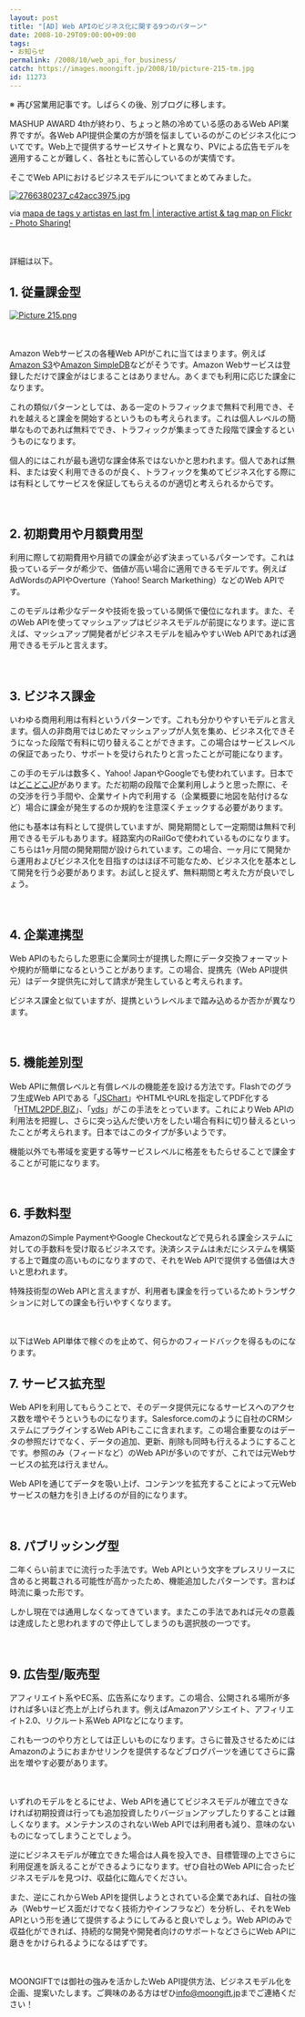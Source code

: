 ```yaml
---
layout: post
title: "[AD] Web APIのビジネス化に関する9つのパターン"
date: 2008-10-29T09:00:00+09:00
tags: 
- お知らせ
permalink: /2008/10/web_api_for_business/
catch: https://images.moongift.jp/2008/10/picture-215-tm.jpg
id: 11273
---
```

※ 再び営業用記事です。しばらくの後、別ブログに移します。

  

MASHUP AWARD 4thが終わり、ちょっと熱の冷めている感のあるWeb API業界ですが。各Web API提供企業の方が頭を悩ましているのがこのビジネス化についてです。Web上で提供するサービスサイトと異なり、PVによる広告モデルを適用することが難しく、各社ともに苦心しているのが実情です。

  

そこでWeb APIにおけるビジネスモデルについてまとめてみました。

  

[![2766380237_c42acc3975.jpg](https://images.moongift.jp/2008/10/2766380237-c42acc3975-tm.jpg)](https://images.moongift.jp/2008/10/2766380237-c42acc3975.jpg)  
  
via [mapa de tags y artistas en last fm | interactive artist & tag map on Flickr - Photo Sharing!](http://www.flickr.com/photos/90646759@N00/2766380237)

  

　

  

詳細は以下。

  
  
<!--more-->  

## 1. 従量課金型
  

[![Picture 215.png](https://images.moongift.jp/2008/10/picture-215-tm.jpg)](https://images.moongift.jp/2008/10/picture-215.png)

  

　

  

Amazon Webサービスの各種Web APIがこれに当てはまります。例えば[Amazon S3](http://aws.amazon.com/s3/)や[Amazon SimpleDB](http://aws.amazon.com/simpledb/)などがそうです。Amazon Webサービスは登録しただけで課金がはじまることはありません。あくまでも利用に応じた課金になります。

  

これの類似パターンとしては、ある一定のトラフィックまで無料で利用でき、それを越えると課金を開始するというものも考えられます。これは個人レベルの簡単なものであれば無料ででき、トラフィックが集まってきた段階で課金するというものになります。

  

個人的にはこれが最も適切な課金体系ではないかと思われます。個人であれば無料、または安く利用できるのが良く、トラフィックを集めてビジネス化する際には有料としてサービスを保証してもらえるのが適切と考えられるからです。

  

　

  

## 2. 初期費用や月額費用型
  

利用に際して初期費用や月額での課金が必ず決まっているパターンです。これは扱っているデータが希少で、価値が高い場合に適用できるモデルです。例えばAdWordsのAPIやOverture（Yahoo! Search Markething）などのWeb APIです。

  

このモデルは希少なデータや技術を扱っている関係で優位になれます。また、そのWeb APIを使ってマッシュアップはビジネスモデルが前提になります。逆に言えば、マッシュアップ開発者がビジネスモデルを組みやすいWeb APIであれば適用できるモデルと言えます。

  

　　

  

## 3. ビジネス課金
  

いわゆる商用利用は有料というパターンです。これも分かりやすいモデルと言えます。個人の非商用ではじめたマッシュアップが人気を集め、ビジネス化できそうになった段階で有料に切り替えることができます。この場合はサービスレベルの保証であったり、サポートを受けられたりと言ったことが可能になります。

  

この手のモデルは数多く、Yahoo! JapanやGoogleでも使われています。日本では[どこどこJP](http://www.arearesearch.co.jp/web/docodoco/)があります。ただ初期の段階で企業利用しようと思った際に、その交渉を行う手間や、企業サイト内で利用する（企業概要に地図を貼付けるなど）場合に課金が発生するのか規約を注意深くチェックする必要があります。

  

他にも基本は有料として提供していますが、開発期間として一定期間は無料で利用できるモデルもあります。経路案内のRailGoで使われているものになります。こちらは1ヶ月間の開発期間が設けられています。この場合、一ヶ月にて開発から運用およびビジネス化を目指すのはほぼ不可能なため、ビジネス化を基本として開発を行う必要があります。お試しと捉えず、無料期間と考えた方が良いでしょう。

  

　

  

## 4. 企業連携型
  

Web APIのもたらした恩恵に企業同士が提携した際にデータ交換フォーマットや規約が簡単になるということがあります。この場合、提携先（Web API提供元）はデータ提供先に対して請求が発生していると考えられます。

  

ビジネス課金と似ていますが、提携というレベルまで踏み込めるか否かが異なります。

  

　

  

## 5. 機能差別型
  

Web APIに無償レベルと有償レベルの機能差を設ける方法です。Flashでのグラフ生成Web APIである「[JSChart](http://www.jschart.jp/)」やHTMLやURLを指定してPDF化する「[HTML2PDF.BIZ](http://www.html2pdf.biz/)」、「[vds](http://www.vdsapi.ne.jp/)」がこの手法をとっています。これによりWeb APIの利用法を把握し、さらに突っ込んだ使い方をしたい場合有料に切り替えるといったことが考えられます。日本ではこのタイプが多いようです。

  

機能以外でも帯域を変更する等サービスレベルに格差をもたらせることで課金することが可能になります。

  

　

  

## 6. 手数料型
  

AmazonのSimple PaymentやGoogle Checkoutなどで見られる課金システムに対しての手数料を受け取るビジネスです。決済システムは未だにシステムを構築する上で難度の高いものになりますので、それをWeb APIで提供する価値は大きいと思われます。

  

特殊技術型のWeb APIと言えますが、利用者も課金を行っているためトランザクションに対しての課金も行いやすくなります。

  

　

  

以下はWeb API単体で稼ぐのを止めて、何らかのフィードバックを得るものになります。

  

## 7. サービス拡充型
  

Web APIを利用してもらうことで、そのデータ提供元になるサービスへのアクセス数を増やそうというものになります。Salesforce.comのように自社のCRMシステムにプラグインするWeb APIもここに含まれます。この場合重要なのはデータの参照だけでなく、データの追加、更新、削除も同時も行えるようにすることです。参照のみ（フィードなど）のWeb APIが多いのですが、これでは元Webサービスの拡充は行えません。

  

Web APIを通じてデータを吸い上げ、コンテンツを拡充することによって元Webサービスの魅力を引き上げるのが目的になります。

  

　

  

## 8. パブリッシング型
  

二年くらい前までに流行った手法です。Web APIという文字をプレスリリースに含めると掲載される可能性が高かったため、機能追加したパターンです。言わば時流に乗った形です。

  

しかし現在では通用しなくなってきています。またこの手法であれば元々の意義は達成したと思われますので停止してしまうのも選択肢の一つです。

  

　

  

## 9. 広告型/販売型
  

アフィリエイト系やEC系、広告系になります。この場合、公開される場所が多ければ多いほど売上が上げられます。例えばAmazonアソシエイト、アフィリエイト2.0、リクルート系Web APIなどになります。

  

これも一つのやり方としては正しいものになります。さらに普及させるためにはAmazonのようにおまかせリンクを提供するなどブログパーツを通じてさらに露出を増やす必要があります。

  

　

  

いずれのモデルをとるにせよ、Web APIを通じてビジネスモデルが確立できなければ初期投資は行っても追加投資したりバージョンアップしたりすることは難しくなります。メンテナンスのされないWeb APIでは利用者も減り、意味のないものになってしまうことでしょう。

  

逆にビジネスモデルが確立できた場合は人員を投入でき、目標管理の上でさらに利用促進を訴えることができるようになります。ぜひ自社のWeb APIに合ったビジネスモデルを見つけ、収益化に臨んでください。

  

また、逆にこれからWeb APIを提供しようとされている企業であれば、自社の強み（Webサービス面だけでなく技術力やインフラなど）を分析し、それをWeb APIという形を通じて提供するようにしてみると良いでしょう。Web APIのみで収益化ができれば、持続的な開発や開発者向けのサポートなどさらにWeb APIに磨きをかけられるようになるはずです。

  

　

  

MOONGIFTでは御社の強みを活かしたWeb API提供方法、ビジネスモデル化を企画、提案いたします。ご興味のある方はぜひ[info@moongift.jp](mailto:info@moongift.jp)までご連絡ください！

  
